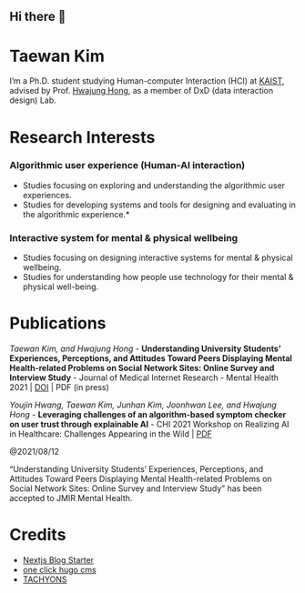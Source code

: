 ## Hi there 👋

# Taewan Kim

I’m a Ph.D. student studying Human-computer Interaction (HCI) at [KAIST](https://kaist.ac.kr), advised by Prof. [Hwajung Hong](https://hwajunghong.com), as a member of DxD (data interaction design) Lab.


# Research Interests

### Algorithmic user experience (Human-AI interaction)
- Studies focusing on exploring and understanding the algorithmic user experiences.
- Studies for developing systems and tools for designing and evaluating in the algorithmic experience.*

### Interactive system for mental & physical wellbeing
- Studies focusing on designing interactive systems for mental & physical wellbeing.
- Studies for understanding how people use technology for their mental & physical well-being.


# Publications

*Taewan Kim, and Hwajung Hong* - **Understanding University Students’ Experiences, Perceptions, and Attitudes Toward Peers Displaying Mental Health-related Problems on Social Network Sites: Online Survey and Interview Study** - Journal of Medical Internet Research - Mental Health 2021 | [DOI](http://dx.doi.org/10.2196/23465) | PDF (in press)

*Youjin Hwang, Taewan Kim, Junhan Kim, Joonhwan Lee, and Hwajung Hong* - **Leveraging challenges of an algorithm-based symptom checker on user trust through explainable AI** - CHI 2021 Workshop on Realizing AI in Healthcare: Challenges Appearing in the Wild | [PDF](https://drive.google.com/file/d/1Y2KLQmBRPKBEos1QYcaneLPwmISeb5-N/view) 






@2021/08/12

“Understanding University Students’ Experiences, Perceptions, and Attitudes Toward Peers Displaying Mental Health-related Problems on Social Network Sites: Online Survey and Interview Study” has been accepted to JMIR Mental Health.


# Credits

- [Nextjs Blog Starter](https://github.com/vercel/next.js/tree/canary/examples/blog-starter)
- [one click hugo cms](https://github.com/netlify-templates/one-click-hugo-cms)
- [TACHYONS](http://tachyons.io)
<!--
**twkim24/twkim24** is a ✨ _special_ ✨ repository because its `README.md` (this file) appears on your GitHub profile.

Here are some ideas to get you started:

- 🔭 I’m currently working on ...
- 🌱 I’m currently learning ...
- 👯 I’m looking to collaborate on ...
- 🤔 I’m looking for help with ...
- 💬 Ask me about ...
- 📫 How to reach me: ...
- 😄 Pronouns: ...
- ⚡ Fun fact: ...
-->

